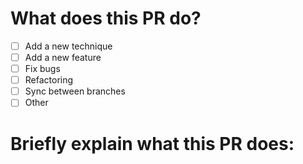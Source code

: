 # What does this PR do?
- [ ] Add a new technique
- [ ] Add a new feature
- [ ] Fix bugs
- [ ] Refactoring 
- [ ] Sync between branches
- [ ] Other

# Briefly explain what this PR does: